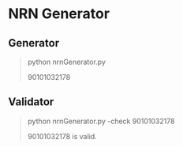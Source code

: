 # NRN Generator
## Generator
> python nrnGenerator.py
> 
> 90101032178


## Validator
> python nrnGenerator.py -check 90101032178
> 
> 90101032178 is valid.